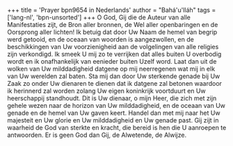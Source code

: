 +++
title = 'Prayer bpn9654 in Nederlands'
author = "Bahá'u'lláh"
tags = ['lang-nl', 'bpn-unsorted']
+++
O God, Gij die de Auteur van alle Manifestaties zijt, de Bron aller bronnen, de Wel aller openbaringen en de Oorsprong aller lichten! Ik betuig dat door Uw Naam de hemel van begrip werd getooid, en de oceaan van woorden is aangezwollen, en de beschikkingen van Uw voorzienigheid aan de volgelingen van alle religies zijn verkondigd.
Ik smeek U mij zo te verrijken dat alles buiten U overbodig wordt en ik onafhankelijk van eenieder buiten Uzelf word. Laat dan uit de wolken van Uw milddadigheid datgene op mij neerregenen wat mij in elk van Uw werelden zal baten. Sta mij dan door Uw sterkende genade bij Uw Zaak zo onder Uw dienaren te dienen dat ik datgene zal betonen waardoor ik herinnerd zal worden zolang Uw eigen koninkrijk voortduurt en Uw heerschappij standhoudt.
Dit is Uw dienaar, o mijn Heer, die zich met zijn gehele wezen naar de horizon van Uw milddadigheid, en de oceaan van Uw genade en de hemel van Uw gaven keert. Handel dan met mij naar het Uw majesteit en Uw glorie en Uw milddadigheid en Uw genade past.
Gij zijt in waarheid de God van sterkte en kracht, die bereid is hen die U aanroepen te antwoorden. Er is geen God dan Gij, de Alwetende, de Alwijze.

